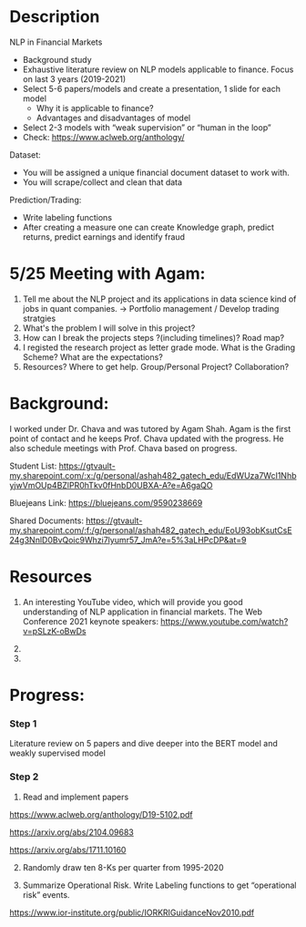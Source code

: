 # Description 
NLP in Financial Markets 
- Background study 
- Exhaustive literature review on NLP models applicable to finance. Focus on last 3 years (2019-2021) 
- Select 5-6 papers/models and create a presentation, 1 slide for each model 
  - Why it is applicable to finance? 
  - Advantages and disadvantages of model 
- Select 2-3 models with “weak supervision” or “human in the loop” 
- Check: https://www.aclweb.org/anthology/ 

Dataset: 
- You will be assigned a unique financial document dataset to work with. 
- You will scrape/collect and clean that data 

Prediction/Trading:
- Write labeling functions  
- After creating a measure one can create Knowledge graph, predict returns, predict earnings and identify fraud 

# 5/25 Meeting with Agam:
1. Tell me about the NLP project and its applications in data science kind of jobs in quant companies. -> Portfolio management / Develop trading stratgies
3. What's the problem I will solve in this project?
4. How can I break the projects steps ?(including timelines)? Road map?
5. I registed the research project as letter grade mode. What is the Grading Scheme? What are the expectations?
6. Resources? Where to get help. Group/Personal Project? Collaboration?


# Background:
I worked under Dr. Chava and was tutored by Agam Shah. Agam is the first point of contact and he keeps Prof. Chava updated with the progress. He also schedule meetings with Prof. Chava based on progress.

Student List: 
https://gtvault-my.sharepoint.com/:x:/g/personal/ashah482_gatech_edu/EdWUza7WcI1NhbyjwVmOUp4BZlPR0hTkv0fHnbD0UBXA-A?e=A6gaQO

Bluejeans Link:
https://bluejeans.com/9590238669

Shared Documents:
https://gtvault-my.sharepoint.com/:f:/g/personal/ashah482_gatech_edu/EoU93obKsutCsE24g3NnlD0BvQoic9Whzi7lyumr57_JmA?e=5%3aLHPcDP&at=9

# Resources
1. An interesting YouTube video, which will provide you good understanding of NLP application in financial markets. 
The Web Conference 2021 keynote speakers:
https://www.youtube.com/watch?v=pSLzK-oBwDs

2.

3.

# Progress:
### Step 1
Literature review on 5 papers and dive deeper into the BERT model and weakly supervised model

### Step 2
1. Read and implement papers

https://www.aclweb.org/anthology/D19-5102.pdf

https://arxiv.org/abs/2104.09683 

https://arxiv.org/abs/1711.10160

2. Randomly draw ten 8-Ks per quarter from 1995-2020

3. Summarize Operational Risk. Write Labeling functions to get “operational risk” events.

https://www.ior-institute.org/public/IORKRIGuidanceNov2010.pdf
